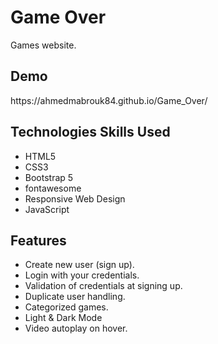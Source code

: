 <h1> Game Over</h1>
<span>Games website.</span>
<h2>Demo</h2>
<a>https://ahmedmabrouk84.github.io/Game_Over/</a>
<h2>Technologies Skills Used</h2>
<ul>
  <li>HTML5</li>
  <li>CSS3</li>
  <li>Bootstrap 5</li>
  <li>fontawesome</li>
  <li>Responsive Web Design</li>
  <li>JavaScript</li>
</ul>
<h2>Features</h2>
<ul>
  <li>Create new user (sign up).</li>
  <li>Login with your credentials.</li>
  <li>Validation of credentials at signing up.</li>
  <li>Duplicate user handling.</li>
  <li>Categorized games.</li>
  <li>Light & Dark Mode</li>
  <li>Video autoplay on hover.</li>
</ul>
